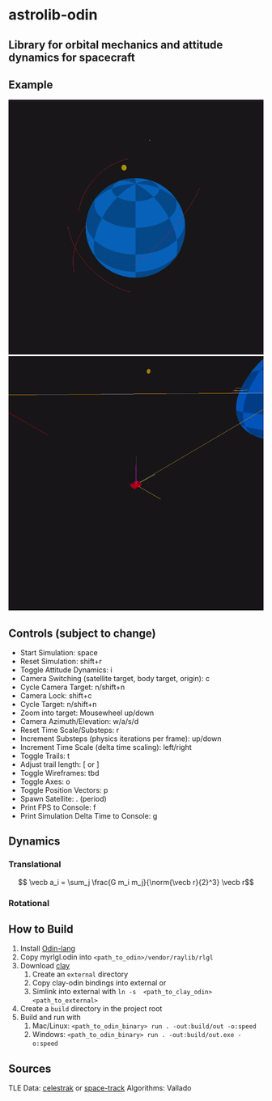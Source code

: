 # astrolib-odin

## Library for orbital mechanics and attitude dynamics for spacecraft

## Example

<img src="assets/orbit_example.gif" width="512">
<img src="assets/attitude_example.gif" width="512">

## Controls (subject to change)

- Start Simulation: space
- Reset Simulation: shift+r
- Toggle Attitude Dynamics: i
- Camera Switching (satellite target, body target, origin): c
- Cycle Camera Target: n/shift+n
- Camera Lock: shift+c
- Cycle Target: n/shift+n
- Zoom into target: Mousewheel up/down
- Camera Azimuth/Elevation: w/a/s/d
- Reset Time Scale/Substeps: r
- Increment Substeps (physics iterations per frame): up/down
- Increment Time Scale (delta time scaling): left/right
- Toggle Trails: t
- Adjust trail length: [ or ]
- Toggle Wireframes: tbd
- Toggle Axes: o
- Toggle Position Vectors: p
- Spawn Satellite: . (period)
- Print FPS to Console: f
- Print Simulation Delta Time to Console: g

## Dynamics

### Translational
   $$ \vecb a_i = \sum_j \frac{G m_i m_j}{\norm{\vecb r}{2}^3} \vecb r$$

### Rotational

## How to Build

1. Install [Odin-lang](https://odin-lang.org/docs/install/)
2. Copy myrlgl.odin into `<path_to_odin>/vendor/raylib/rlgl`
3. Download [clay](https://github.com/nicbarker/clay)
   1. Create an `external` directory
   2. Copy clay-odin bindings into external or
   3. Simlink into external with `ln -s  <path_to_clay_odin> <path_to_external>`
4. Create a `build` directory in the project root
5. Build and run with
   1. Mac/Linux: `<path_to_odin_binary> run . -out:build/out -o:speed`
   2. Windows: `<path_to_odin_binary> run . -out:build/out.exe -o:speed`

## Sources

TLE Data: [celestrak](https://celestrak.org/NORAD/elements/) or [space-track](https://www.space-track.org/auth/login)
Algorithms: Vallado

